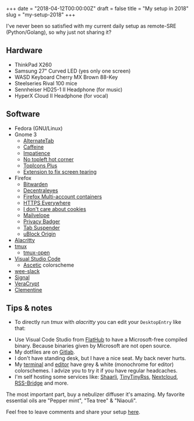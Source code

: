 +++
date = "2018-04-12T00:00:00Z"
draft = false
title = "My setup in 2018"
slug = "my-setup-2018"
+++

I've never been so satisfied with my current daily setup as remote-SRE (Python/Golang), so why just not sharing it?

## Hardware
- ThinkPad X260
- Samsung 27" Curved LED (yes only one screen)
- WASD Keyboard Cherry MX Brown 88-Key
- Steelseries Rival 100 mice
- Sennheiser HD25-1 II Headphone (for music)
- HyperX Cloud II Headphone (for vocal)

## Software
- Fedora (GNU/Linux)
- Gnome 3
    - [AlternateTab](https://extensions.gnome.org/extension/15/alternatetab/)
    - [Caffeine](https://extensions.gnome.org/extension/517/caffeine/)
    - [Impatience](https://extensions.gnome.org/extension/277/impatience/)
    - [No topleft hot corner](https://extensions.gnome.org/extension/118/no-topleft-hot-corner/)
    - [TopIcons Plus](https://extensions.gnome.org/extension/1031/topicons/)
    - [Extension to fix screen tearing](https://github.com/kazysmaster/gnome-shell-extension-disable-unredirect)
- Firefox
    - [Bitwarden](https://addons.mozilla.org/en-US/firefox/addon/bitwarden-password-manager/)
    - [Decentraleyes](https://addons.mozilla.org/en-US/firefox/addon/decentraleyes/)
    - [Firefox Multi-account containers](https://addons.mozilla.org/en-US/firefox/addon/multi-account-containers/)
    - [HTTPS Everywhere](https://addons.mozilla.org/en-US/firefox/addon/https-everywhere/)
    - [I don't care about cookies](https://addons.mozilla.org/en-US/firefox/addon/i-dont-care-about-cookies/)
    - [Mailvelope](https://addons.mozilla.org/en-US/firefox/addon/mailvelope/)
    - [Privacy Badger](https://addons.mozilla.org/en-US/firefox/addon/privacy-badger17/)
    - [Tab Suspender](https://addons.mozilla.org/en-US/firefox/addon/tab-suspender-tab-unloader/)
    - [uBlock Origin](https://addons.mozilla.org/en-US/firefox/addon/ublock-origin/)
- [Alacritty](https://github.com/jwilm/alacritty)
- [tmux](https://github.com/toxinu/dotfiles)
    - [tmux-open](https://github.com/tmux-plugins/tmux-open)
- [Visual Studio Code](https://code.visualstudio.com/)
    - [Ascetic](https://github.com/gerane/VSCodeThemes/tree/master/gerane.Theme-Ascetic) colorscheme
- [wee-slack](https://github.com/wee-slack/wee-slack)
- [Signal](https://signal.org/)
- [VeraCrypt](https://www.veracrypt.fr/)
- [Clementine](https://www.clementine-player.org/)

## Tips & notes

- To directly run *tmux* with *alacritty* you can edit your `DesktopEntry` like that:

<script src="https://gist.github.com/toxinu/42950e9a91ba1f0141e569fc3018dc15.js"></script>

- Use Visual Code Studio from [FlatHub](https://flathub.org/apps/details/com.visualstudio.code) to have a Microsoft-free compiled binary. Because binaries given by Microsoft are not open source.
- My dotfiles are on [Gitlab](https://gitlab.com/toxinu/dotfiles).
- I don't have standing desk, but I have a nice seat. My back never hurts.
- My [terminal](https://gitlab.com/toxinu/dotfiles/blob/29279988ebf8fe9387ae2ecc3f2fea571f95794e/.config/alacritty/alacritty.yml#L90-115) and [editor](https://github.com/gerane/VSCodeThemes/tree/master/gerane.Theme-Ascetic) have grey & white (monochrome for editor) colorschemes. I advize you to try it if you have regular headcaches.
- I'm self hosting some services like: [Shaarli](https://github.com/shaarli/Shaarli), [TinyTinyRss](https://tt-rss.org/), [Nextcloud](https://nextcloud.com/), [RSS-Bridge](https://github.com/RSS-Bridge/rss-bridge) and more.

The most important part, buy a nebulizer diffuser it's amazing. My favorite essential oils are "Pepper mint", "Tea tree" & "Niaouli".

Feel free to leave comments and share your setup [here](https://www.reddit.com/r/toxinu/comments/8brof6/my_setup_2018/).